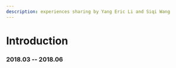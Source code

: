 ```yaml
---
description: experiences sharing by Yang Eric Li and Siqi Wang
---
```


# Introduction

### 2018.03 -- 2018.06



### 



